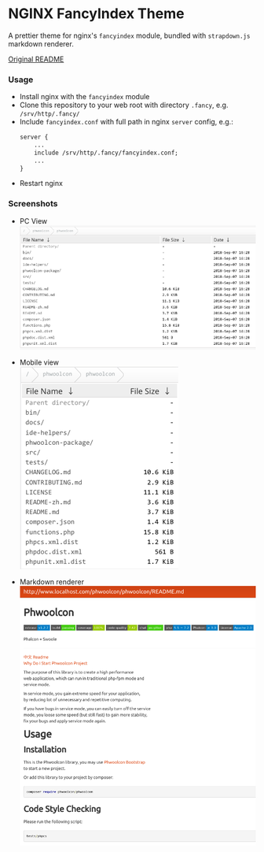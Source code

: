 NGINX FancyIndex Theme
===

A prettier theme for nginx's `fancyindex` module, bundled with `strapdown.js` markdown renderer.

[Original README](https://github.com/TheInsomniac/Nginx-Fancyindex-Theme)

### Usage
- Install nginx with the `fancyindex` module
- Clone this repository to your web root with directory `.fancy`, e.g. `/srv/http/.fancy/`
- Include `fancyindex.conf` with full path in nginx `server` config, e.g.:
    ```nginx
    server {
        ...
        include /srv/http/.fancy/fancyindex.conf;
        ...
    }
    ```
- Restart nginx

### Screenshots
* PC View  
    ![Image1](images/fancyindex.png)

* Mobile view  
    ![Image1](images/fancyindex1.png)

* Markdown renderer  
    ![Image1](images/fancyindex2.png)
